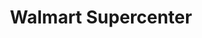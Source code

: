 ---
title: "Walmart Supercenter"
url: /frisco/walmart-supercenter-state-highway-121/
shop: supermarket
---